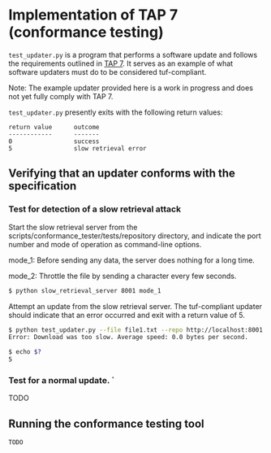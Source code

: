 # Implementation of TAP 7 (conformance testing)


`test_updater.py` is a program that performs a software update and
follows the requirements outlined in [TAP
7](https://github.com/theupdateframework/taps/blob/tap7/tap7.md).
It serves as an example of what software updaters must do to
be considered tuf-compliant.

Note: The example updater provided here is a work in progress and does
not yet fully comply with TAP 7.

`test_updater.py` presently exits with the following return values:

```
return value      outcome
------------      -------
0                 success
5                 slow retrieval error
```


## Verifying that an updater conforms with the specification

### Test for detection of a slow retrieval attack
Start the slow retrieval server from the
scripts/conformance_tester/tests/repository directory, and indicate the port
number and mode of operation as command-line options.

mode_1: Before sending any data, the server does nothing for a long time.

mode_2: Throttle the file by sending a character every few seconds.

```Bash
$ python slow_retrieval_server 8001 mode_1
```

Attempt an update from the slow retrieval server.  The tuf-compliant updater
should indicate that an error occurred and exit with a return value of 5.

```Bash
$ python test_updater.py --file file1.txt --repo http://localhost:8001 --metadata /tmp/metadata --targets /tmp/targets
Error: Download was too slow. Average speed: 0.0 bytes per second.

$ echo $?
5
```

### Test for a normal update. `
TODO



## Running the conformance testing tool

```Bash
TODO
```
